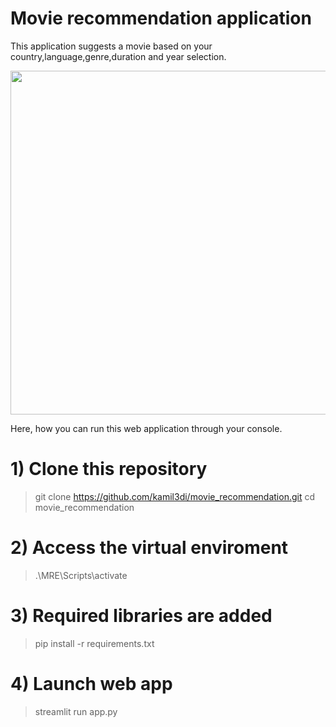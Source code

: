 # Movie recommendation application

This application suggests a movie based on your country,language,genre,duration and year selection.


<img src="https://user-images.githubusercontent.com/29722241/131225562-64e055e3-5582-4fce-8e01-1ff41e87e067.png" width="600" height="550">

Here, how you can run this web application through your console.

# 1) Clone this repository
> git clone https://github.com/kamil3di/movie_recommendation.git
> cd movie_recommendation

# 2) Access the virtual enviroment
> .\MRE\Scripts\activate

# 3) Required libraries are added
> pip install -r requirements.txt

# 4) Launch web app
> streamlit run app.py
